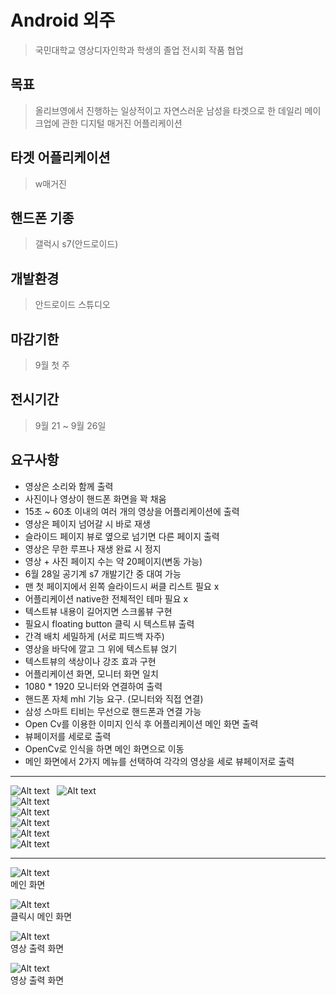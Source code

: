 # Android 외주
> 국민대학교 영상디자인학과 학생의 졸업 전시회 작품 협업  

## 목표
> 올리브영에서 진행하는 일상적이고 자연스러운 남성을 타겟으로 한 데일리 메이크업에 관한 디지털 매거진 어플리케이션  

## 타겟 어플리케이션
> w매거진  

## 핸드폰 기종
> 갤럭시 s7(안드로이드)

## 개발환경
> 안드로이드 스튜디오

## 마감기한
> 9월 첫 주


## 전시기간
> 9월 21 ~ 9월 26일

## 요구사항
-	영상은 소리와 함께 출력
-	사진이나 영상이 핸드폰 화면을 꽉 채움
-	15초 ~ 60초 이내의 여러 개의 영상을 어플리케이션에 출력
-	영상은 페이지 넘어갈 시 바로 재생
-	슬라이드 페이지 뷰로 옆으로 넘기면 다른 페이지 출력
-	영상은 무한 루프나 재생 완료 시 정지
-	영상 + 사진 페이지 수는 약 20페이지(변동 가능)
-	6월 28일 공기계 s7 개발기간 중 대여 가능
-	맨 첫 페이지에서 왼쪽 슬라이드시 써클 리스트 필요 x
-	어플리케이션 native한 전체적인 테마 필요 x 
-	텍스트뷰 내용이 길어지면 스크롤뷰 구현
-	필요시 floating button 클릭 시 텍스트뷰 출력
-	간격 배치 세밀하게 (서로 피드백 자주)
-	영상을 바닥에 깔고 그 위에 텍스트뷰 얹기
-	텍스트뷰의 색상이나 강조 효과 구현
-	어플리케이션 화면, 모니터 화면 일치
-	1080 * 1920 모니터와 연결하여 출력
-	핸드폰 자체 mhl 기능 요구. (모니터와 직접 연결)
-	삼성 스마트 티비는 무선으로 핸드폰과 연결 가능
-	Open Cv를 이용한 이미지 인식 후 어플리케이션 메인 화면 출력
-	뷰페이저를 세로로 출력
-	OpenCv로 인식을 하면 메인 화면으로 이동
-	메인 화면에서 2가지 메뉴를 선택하여 각각의 영상을 세로 뷰페이저로 출력

---

![Alt text](/res/readme_img1.jpg)  
![Alt text](/res/readme_img2.jpg)  
![Alt text](/res/readme_img3.jpg)  
![Alt text](/res/readme_img4.jpg)  
![Alt text](/res/readme_img5.jpg)  
![Alt text](/res/readme_img6.jpg)  
![Alt text](/res/readme_img7.jpg)  

---
![Alt text](/res/readme1.png)  
메인 화면

![Alt text](/res/readme1.png)  
클릭시 메인 화면  

![Alt text](/res/readme1.png)  
영상 출력 화면  

![Alt text](/res/readme1.png)  
영상 출력 화면  
